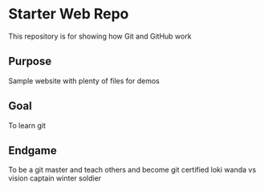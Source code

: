# Starter Web Repo

This repository is for showing how Git and GitHub work

## Purpose

Sample website with plenty of files for demos

## Goal
To learn git

## Endgame
To be a git master and teach others and become git certified
loki
wanda vs vision
captain winter soldier